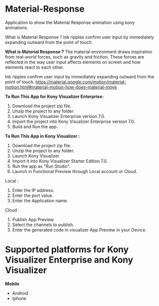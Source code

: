 # Material-Response
Application to show the Material Response animation using kony animations.

What is Material Response ? Ink ripples confirm user input by immediately expanding outward from the point of touch.

**What is Material Response ?**
The material environment draws inspiration from real-world forces, such as gravity and friction. These forces are reflected in the way user input affects elements on screen and how elements react to each other. 

Ink ripples confirm user input by immediately expanding outward from the point of touch.
https://material.google.com/motion/material-motion.html#material-motion-how-does-material-move

**To Run This App for Kony Visualizer Enterprise:**

1. Download the project zip file.
2. Unzip the project to any folder
3. Launch Kony Visualizer Enterprise version 7.0.
4. Import the project into Kony Visualizer Enterprise version 7.0.
5. Build and Run the app.

**To Run This App in Kony Visualizer :**

1. Download the project zip file.
2. Unzip the project to any folder.
3. Launch Kony Visualizer
4. Import it into Kony Visualizer Starter Edition 7.0.
5. Run the app as "Run Studio".
6. Launch in Functional Preview through Local account or Cloud.

Local :

1. Enter the IP address.
2. Enter the port value.
3. Enter the Application name.

Cloud :

1. Publish App Preview.
2. Select the channels to publish.
3. Enter the generated code in visualizer App Preview in your Device.




# Supported platforms for Kony Visualizer Enterprise and Kony Visualizer
**Mobile**
 * Android
 * Iphone


